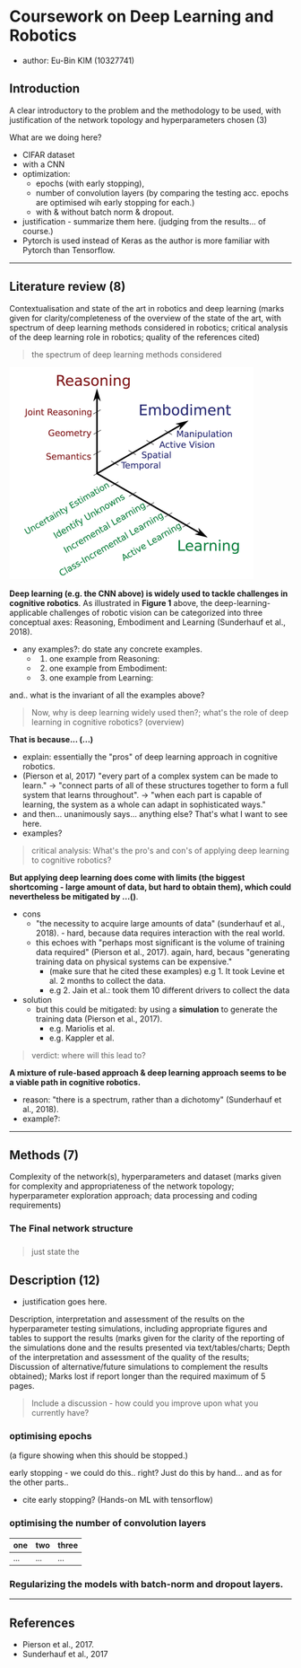 # Coursework on Deep Learning and Robotics
- author: Eu-Bin KIM (10327741)


## Introduction

A clear introductory to the problem and the methodology to be used, with justification of the network topology and hyperparameters chosen (3)

What are we doing here?
- CIFAR dataset
- with a CNN
- optimization: 
  - epochs (with early stopping),
  - number of convolution layers (by comparing the testing acc. epochs are optimised wih early stopping for each.)   
  - with & without batch norm & dropout. 
- justification - summarize them here. (judging from the results... of course.)
- Pytorch is used instead of Keras as the author is more familiar with Pytorch than Tensorflow.
---

## Literature review (8)

Contextualisation and state of the art in robotics and deep learning (marks given for
clarity/completeness of the overview of the state of the art, with spectrum of deep learning
methods considered in robotics; critical analysis of the deep learning role in robotics; quality
of the references cited)


> the spectrum of deep learning methods considered


![Current challenges for deep learning in robotics vision (Adapted from: (Sunderhauf et al. , 2018))](.report_images/0f2e0f09.png)

**Deep learning (e.g. the CNN above) is widely used to tackle challenges in cognitive robotics**. As illustrated
in **Figure 1** above, the deep-learning-applicable challenges of robotic vision can be categorized into three conceptual axes:
Reasoning, Embodiment and Learning (Sunderhauf et al., 2018).
- any examples?: do state any concrete examples.
  - 1. one example from Reasoning: 
  - 2. one example from Embodiment:
  - 3. one example from Learning:

and.. what is the invariant of all the examples above?

> Now, why is deep learning widely used then?; what's the role of deep learning in cognitive robotics? (overview)

**That is because... (...)**
- explain: essentially the "pros" of deep learning approach in cognitive robotics.
- (Pierson et al, 2017) "every part of a complex system can be made to learn." -> "connect parts of all of these structures together
    to form a full system that learns throughout". -> "when each part is capable of learning, the system
    as a whole can adapt in sophisticated ways."
- and then... unanimously says... anything else? That's what I want to see here.
- examples?


> critical analysis: What's the pro's and con's of applying deep learning to cognitive robotics?

**But applying deep learning does come with limits (the biggest shortcoming - large amount of data, but hard to obtain them), which could nevertheless be mitigated by ...()**.
- cons
  - "the necessity to acquire large amounts of data" (sunderhauf et al., 2018). - hard, because data requires interaction with the real world.
  - this echoes with "perhaps most significant is the volume of training data required" (Pierson et al., 2017). again, hard, becaus "generating training data on physical systems can be expensive."
    - (make sure that he cited these examples) e.g 1. It took Levine et al. 2 months to collect the data. 
    - e.g 2. Jain et al.: took them 10 different drivers to collect the data
- solution
  - but this could be mitigated: by using a **simulation** to generate the training data (Pierson et al., 2017).
    - e.g. Mariolis et al.
    - e.g. Kappler et al.

> verdict: where will this lead to?

**A mixture of rule-based approach & deep learning approach seems to be a viable path in cognitive robotics.**
- reason: "there is a spectrum, rather than a dichotomy" (Sunderhauf et al., 2018).
- example?: 

---

## Methods (7)

Complexity of the network(s), hyperparameters and dataset (marks given for complexity
and appropriateness of the network topology; hyperparameter exploration approach; data
processing and coding requirements)

### The Final network structure



### 

> just state the


## Description  (12)

- justification goes here.


Description, interpretation and assessment of the results on the hyperparameter testing
simulations, including appropriate figures and tables to support the results (marks given for
the clarity of the reporting of the simulations done and the results presented via
text/tables/charts; Depth of the interpretation and assessment of the quality of the results;
Discussion of alternative/future simulations to complement the results obtained); Marks
lost if report longer than the required maximum of 5 pages.

> Include a discussion - how could you improve upon what you currently have?

### optimising epochs


(a figure showing when this should be stopped.)

early stopping - we could do this.. right? Just do this by hand... and as for the other parts..
- cite early stopping? (Hands-on ML with tensorflow)


### optimising the number of convolution layers

one | two | three
-- | --- | ---
... | ... | ...



### Regularizing the models with batch-norm and dropout layers.


---


## References

- Pierson et al., 2017.
- Sunderhauf et al., 2017

